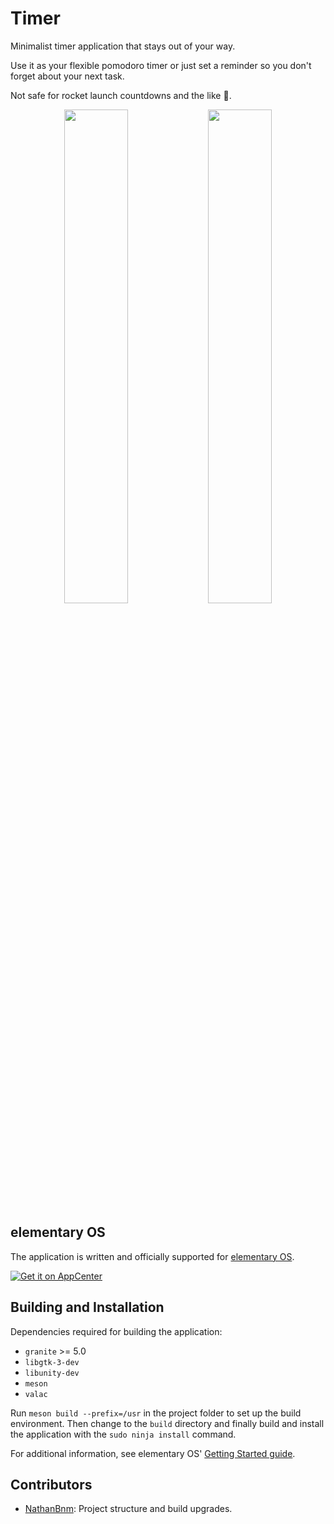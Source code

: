 # Timer

Minimalist timer application that stays out of your way.

Use it as your flexible pomodoro timer or just set a reminder so you don't forget about your next task.

Not safe for rocket launch countdowns and the like :rocket:.

<p align="center">
  <img src="data/screenshots/Timer-default-theme.png" width="45%"/>
  <img src="data/screenshots/Timer-dark-theme.png" width="45%" />
</p>


## elementary OS

The application is written and officially supported for [elementary OS](https://elementary.io/).

[![Get it on AppCenter](https://appcenter.elementary.io/badge.svg)](https://appcenter.elementary.io/com.github.volfpeter.timer)


## Building and Installation

Dependencies required for building the application:

- `granite` >= 5.0
- `libgtk-3-dev`
- `libunity-dev`
- `meson`
- `valac`

Run `meson build --prefix=/usr` in the project folder to set up the build environment. Then change to the `build` directory and finally build and install the application with the `sudo ninja install` command.

For additional information, see elementary OS' [Getting Started guide](https://elementary.io/docs/code/getting-started#developer-sdk).

## Contributors

- [NathanBnm](https://github.com/NathanBnm): Project structure and build upgrades.
